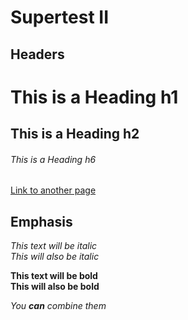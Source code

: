 # Supertest II

## Headers

# This is a Heading h1
## This is a Heading h2
###### This is a Heading h6

[Link to another page](./new-page.html)

## Emphasis

*This text will be italic*  
_This will also be italic_

**This text will be bold**  
__This will also be bold__

_You **can** combine them_
